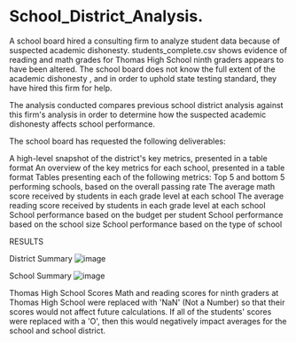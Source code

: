# School_District_Analysis.
A school board hired a consulting firm to analyze student data because of suspected academic dishonesty. students_complete.csv shows evidence of reading and math grades for Thomas High School ninth graders appears to have been altered. The school board does not know the full extent of the academic dishonesty , and in order to uphold state testing standard, they have hired this firm for help.

The analysis conducted compares previous school district analysis against this firm's analysis in order to determine how the suspected academic dishonesty affects school performance.

The school board has requested the following deliverables:

A high-level snapshot of the district's key metrics, presented in a table format
An overview of the key metrics for each school, presented in a table format
Tables presenting each of the following metrics:
Top 5 and bottom 5 performing schools, based on the overall passing rate
The average math score received by students in each grade level at each school
The average reading score received by students in each grade level at each school
School performance based on the budget per student
School performance based on the school size
School performance based on the type of school

RESULTS

District Summary 
![image](https://user-images.githubusercontent.com/96134924/159749867-4c748727-0036-41c0-8878-9ac12dd7fef2.png)

School Summary 
![image](https://user-images.githubusercontent.com/96134924/159750652-5e00dd5c-1e46-47d5-8587-ca8d30d0dbc4.png)

Thomas High School Scores
Math and reading scores for ninth graders at Thomas High School were replaced with 'NaN' (Not a Number) so that their scores would not affect future calculations. If all of the students' scores were replaced with a 'O', then this would negatively impact averages for the school and school district.
